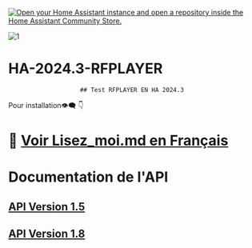 
[![Open your Home Assistant instance and open a repository inside the Home Assistant Community Store.](https://my.home-assistant.io/badges/hacs_repository.svg)](https://my.home-assistant.io/redirect/hacs_repository/?owner=Doubledom45&repository=HA-2024.3-RFPLAYER&category=integration)

![1](https://github.com/Doubledom45/HA-2024.3-RFPLAYER/assets/97252459/6b4f6937-2cb5-4483-a4dd-5de4a2b3fb7c)

# HA-2024.3-RFPLAYER
						## Test RFPLAYER EN HA 2024.3
      
Pour installation👁‍🗨 👇
# 🔎 [Voir Lisez_moi.md en Français](https://github.com/Doubledom45/HA-2024.3-RFPLAYER/blob/main/Lisez_moi.md)

  

# Documentation de  l'API
## [API Version 1.5](https://github.com/Doubledom45/HA-2024.3-RFPLAYER/blob/main/Information/Specifications%20API%20RFPLAYER%20V1.15%20.pdf)



## [API Version 1.8](https://github.com/Doubledom45/HA-2024.3-RFPLAYER/blob/main/Information/rfplayer_api_v1.8.pdf)

